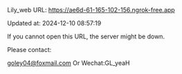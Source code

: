 Lily_web URL: https://ae6d-61-165-102-156.ngrok-free.app

Updated at: 2024-12-10 08:57:19

If you cannot open this URL, the server might be down.

Please contact: 

goley04@foxmail.com Or Wechat:GL_yeaH